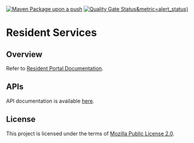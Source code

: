 [![Maven Package upon a push](https://github.com/mosip/resident-services/actions/workflows/push-trigger.yml/badge.svg?branch=release-1.2.1.x)](https://github.com/mosip/resident-services/actions/workflows/push-trigger.yml)
[![Quality Gate Status](https://sonarcloud.io/api/project_badges/measure?project=mosip_resident-services&id=mosip_resident-services&branch=release-1.2.1.x)&metric=alert_status)](https://sonarcloud.io/dashboard?id=mosip_resident-services&branch=release-1.2.1.x)

# Resident Services
## Overview
Refer to [Resident Portal Documentation](https://docs.mosip.io/1.2.0/modules/resident-services).

## APIs
API documentation is available [here](https://mosip.stoplight.io/docs/resident).

## License
This project is licensed under the terms of [Mozilla Public License 2.0](LICENSE).



